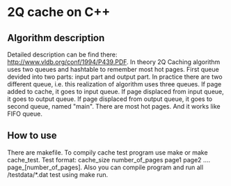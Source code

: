 # 2Q cache on C++

## Algorithm description
Detailed description can be find there: http://www.vldb.org/conf/1994/P439.PDF.
In theory 2Q Caching algorithm uses two queues and hashtable to remember most hot pages. First queue devided into two parts: input part and output part. In practice there are two different queue, i.e. this realization of algorithm uses three queues. If page added to cache, it goes to input queue. If page displaced from input queue, it goes to output queue. If page displaced from output queue, it goes to second queue, named "main". There are most hot pages. And it works like FIFO queue.
## How to use
There are makefile. To compilу cache test program use make or make cache_test. Test format: cache_size number_of_pages page1 page2 .... page_[number_of_pages]. Also you can compile program and run all /testdata/*.dat test using make run.
